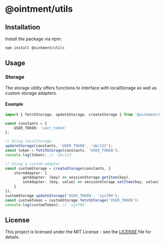 # @ointment/utils

## Installation

Install the package via npm:

```bash
npm install @ointment/utils
```

## Usage

### Storage

The storage utility offers functions to interface with localStorage as well as custom storage adapters.

#### Example

```typescript
import { fetchStorage, updateStorage, createStorage } from '@ointment/utils';

const constants = {
    USER_TOKEN: 'user_token'
};

// Using localStorage
updateStorage(constants, 'USER_TOKEN', 'abc123');
const token = fetchStorage(constants, 'USER_TOKEN');
console.log(token); // 'abc123'

// Using a custom adapter
const customStorage = createStorage(constants, {
    storeAdapter: {
        getAdapter: (key) => sessionStorage.getItem(key),
        setAdapter: (key, value) => sessionStorage.setItem(key, value)
    }
});
customStorage.updateStorage('USER_TOKEN', 'xyz789');
const customToken = customStorage.fetchStorage('USER_TOKEN');
console.log(customToken); // 'xyz789'
```

## License

This project is licensed under the MIT License - see the [LICENSE](../../LICENSE) file for details.
